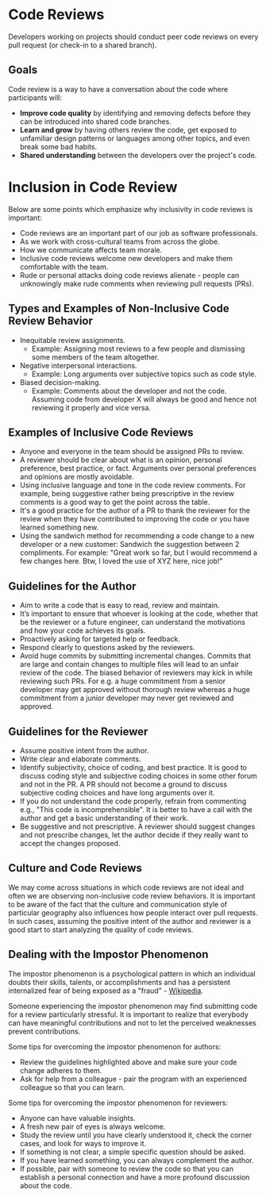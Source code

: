 # Code Reviews
Developers working on projects should conduct peer code reviews on every pull request (or check-in to a shared branch).
## Goals
Code review is a way to have a conversation about the code where participants will:

- **Improve code quality** by identifying and removing defects before they can be introduced into shared code branches.
- **Learn and grow** by having others review the code, get exposed to unfamiliar design patterns or languages among other topics, and even break some bad habits.
- **Shared understanding** between the developers over the project's code.
# Inclusion in Code Review
Below are some points which emphasize why inclusivity in code reviews is important:

- Code reviews are an important part of our job as software professionals.
- As we work with cross-cultural teams from across the globe.
- How we communicate affects team morale.
- Inclusive code reviews welcome new developers and make them comfortable with the team.
- Rude or personal attacks doing code reviews alienate - people can unknowingly make rude comments when reviewing pull requests (PRs).
## Types and Examples of Non-Inclusive Code Review Behavior
- Inequitable review assignments.
  - Example: Assigning most reviews to a few people and dismissing some members of the team altogether.
- Negative interpersonal interactions.
  - Example: Long arguments over subjective topics such as code style.
- Biased decision-making.
  - Example: Comments about the developer and not the code. Assuming code from developer X will always be good and hence not reviewing it properly and vice versa.
## Examples of Inclusive Code Reviews
- Anyone and everyone in the team should be assigned PRs to review.
- A reviewer should be clear about what is an opinion, personal preference, best practice, or fact. Arguments over personal preferences and opinions are mostly avoidable.
- Using inclusive language and tone in the code review comments. For example, being suggestive rather being prescriptive in the review comments is a good way to get the point across the table.
- It's a good practice for the author of a PR to thank the reviewer for the review when they have contributed to improving the code or you have learned something new.
- Using the sandwich method for recommending a code change to a new developer or a new customer: Sandwich the suggestion between 2 compliments. For example: "Great work so far, but I would recommend a few changes here. Btw, I loved the use of XYZ here, nice job!"
## Guidelines for the Author
- Aim to write a code that is easy to read, review and maintain.
- It’s important to ensure that whoever is looking at the code, whether that be the reviewer or a future engineer, can understand the motivations and how your code achieves its goals.
- Proactively asking for targeted help or feedback.
- Respond clearly to questions asked by the reviewers.
- Avoid huge commits by submitting incremental changes. Commits that are large and contain changes to multiple files will lead to an unfair review of the code. The biased behavior of reviewers may kick in while reviewing such PRs. For e.g. a huge commitment from a senior developer may get approved without thorough review whereas a huge commitment from a junior developer may never get reviewed and approved.
## Guidelines for the Reviewer
- Assume positive intent from the author.
- Write clear and elaborate comments.
- Identify subjectivity, choice of coding, and best practice. It is good to discuss coding style and subjective coding choices in some other forum and not in the PR. A PR should not become a ground to discuss subjective coding choices and have long arguments over it.
- If you do not understand the code properly, refrain from commenting e.g., "This code is incomprehensible". It is better to have a call with the author and get a basic understanding of their work.
- Be suggestive and not prescriptive. A reviewer should suggest changes and not prescribe changes, let the author decide if they really want to accept the changes proposed.
## Culture and Code Reviews
We may come across situations in which code reviews are not ideal and often we are observing non-inclusive code review behaviors. It is important to be aware of the fact that the culture and communication style of particular geography also influences how people interact over pull requests. In such cases, assuming the positive intent of the author and reviewer is a good start to start analyzing the quality of code reviews.
## Dealing with the Impostor Phenomenon
The impostor phenomenon is a psychological pattern in which an individual doubts their skills, talents, or accomplishments and has a persistent internalized fear of being exposed as a "fraud" - [Wikipedia](https://en.wikipedia.org/wiki/Impostor_phenomenon).

Someone experiencing the impostor phenomenon may find submitting code for a review particularly stressful. It is important to realize that everybody can have meaningful contributions and not to let the perceived weaknesses prevent contributions.

Some tips for overcoming the impostor phenomenon for authors:

- Review the guidelines highlighted above and make sure your code change adheres to them.
- Ask for help from a colleague - pair the program with an experienced colleague so that you can learn.

Some tips for overcoming the impostor phenomenon for reviewers:

- Anyone can have valuable insights.
- A fresh new pair of eyes is always welcome.
- Study the review until you have clearly understood it, check the corner cases, and look for ways to improve it.
- If something is not clear, a simple specific question should be asked.
- If you have learned something, you can always complement the author.
- If possible, pair with someone to review the code so that you can establish a personal connection and have a more profound discussion about the code.
